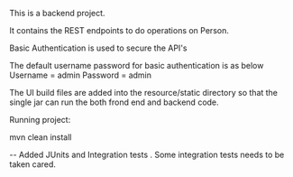This is a backend project.

It contains the REST endpoints to do operations on Person.

Basic Authentication is used to secure the API's

The default username password for basic authentication is as below
Username = admin
Password = admin

The UI build files are added into the resource/static directory so that the single jar can run the both frond end and backend code.

Running project:

mvn clean install


-- Added JUnits and Integration tests . Some integration tests needs to be taken cared.

